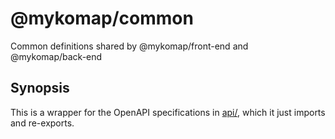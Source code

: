 # @mykomap/common

Common definitions shared by @mykomap/front-end and @mykomap/back-end

## Synopsis

This is a wrapper for the OpenAPI specifications in [api/](./api/),
which it just imports and re-exports.
